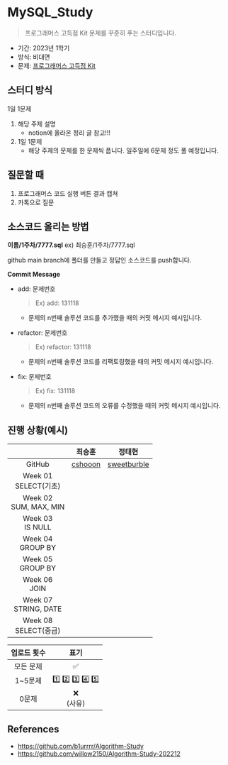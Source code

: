 # MySQL_Study
> 프로그래머스 고득점 Kit 문제를 꾸준히 푸는 스터디입니다. 
- 기간: 2023년 1학기
- 방식: 비대면
- 문제: [프로그래머스 고득점 Kit](https://school.programmers.co.kr/learn/challenges?tab=sql_practice_kit)
## 스터디 방식
1일 1문제  
1. 해당 주제 설명
    * notion에 올라온 정리 글 참고!!!
2. 1일 1문제
    * 해당 주제의 문제를 한 문제씩 풉니다. 일주일에 6문제 정도 풀 예정입니다. 

## 질문할 때
1. 프로그래머스 코드 실행 버튼 결과 캡쳐
2. 카톡으로 질문 

## 소스코드 올리는 방법
 **이름/1주차/7777.sql** ex) 최승훈/1주차/7777.sql
 
 github main branch에 폴더를 만들고 정답인 소스코드를 push합니다.
 
 **Commit Message**
 - add: 문제번호

   > Ex) add: 131118

   - 문제의 n번째 솔루션 코드를 추가했을 때의 커밋 메시지 예시입니다.
   
 - refactor: 문제번호

   > Ex) refactor: 131118
   
   - 문제의 n번째 솔루션 코드를 리팩토링했을 때의 커밋 메시지 예시입니다.
   
- fix: 문제번호

   > Ex) fix: 131118
  
   - 문제의 n번째 솔루션 코드의 오류를 수정했을 때의 커밋 메시지 예시입니다.

## 진행 상황(예시)
|  | 최승훈 | 정태현 |
| :---: | :---: | :---: |
| GitHub | [cshooon](https://github.com/cshooon) | [sweetburble](https://github.com/sweetburble) |
| Week 01</br> SELECT(기초) | |
| Week 02</br> SUM, MAX, MIN | |
| Week 03</br> IS NULL |  |
| Week 04</br> GROUP BY | |
| Week 05</br> GROUP BY | |
| Week 06</br> JOIN |  |
| Week 07</br> STRING, DATE |  |  
| Week 08</br> SELECT(중급) | |

| 업로드 횟수 | 표기 |
| :---: | :---: |
| 모든 문제 | ✅ |
| 1~5문제 | 1️⃣ 2️⃣ 3️⃣ 4️⃣ 5️⃣|
| 0문제 | ❌ <br/>(사유) |

## References
* https://github.com/b1urrrr/Algorithm-Study
* https://github.com/willow2150/Algorithm-Study-202212
